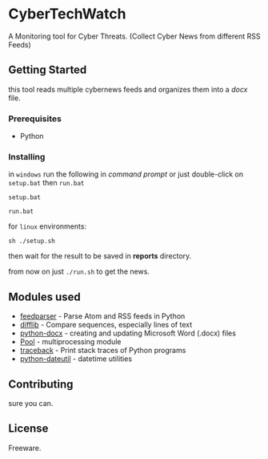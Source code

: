 # CyberTechWatch
A Monitoring tool for Cyber Threats. (Collect Cyber News from different RSS Feeds)

## Getting Started
this tool reads multiple cybernews feeds and organizes them into a <i>docx</i> file.


### Prerequisites

- Python


### Installing

in ```windows``` run the following in <i>command prompt</i> or just double-click on  ``` setup.bat ``` then ```run.bat```

```
setup.bat

run.bat
```

for ```linux``` environments:

```
sh ./setup.sh

```
then wait for the result to be saved in <b>reports</b> directory.

from now on just ``` ./run.sh ``` to get the news.

## Modules used

* [feedparser](https://pypi.org/project/feedparser/) - Parse Atom and RSS feeds in Python
* [difflib](https://pymotw.com/2/difflib/) - Compare sequences, especially lines of text
* [python-docx](https://python-docx.readthedocs.io/en/latest/) - creating and updating Microsoft Word (.docx) files
* [Pool](https://sebastianraschka.com/Articles/2014_multiprocessing.html) - multiprocessing module
* [traceback](https://docs.python.org/2/library/traceback.html) -  Print stack traces of Python programs
* [python-dateutil](https://pypi.org/project/python-dateutil/) - datetime utilities

## Contributing

sure you can.


## License

Freeware.
